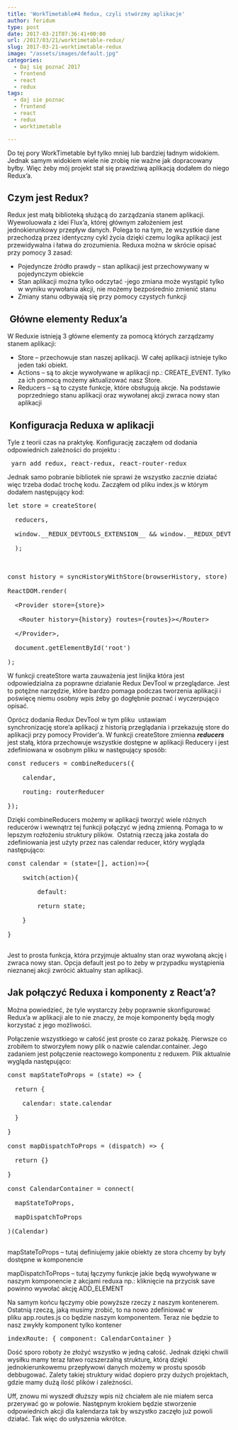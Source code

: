 ```yaml
---
title: 'WorkTimetable#4 Redux, czyli stwórzmy aplikacje'
author: feridum
type: post
date: 2017-03-21T07:36:41+00:00
url: /2017/03/21/worktimetable-redux/
slug: 2017-03-21-worktimetable-redux
image: "/assets/images/default.jpg"
categories:
  - Daj się poznać 2017
  - frontend
  - react
  - redux
tags:
  - daj sie poznac
  - frontend
  - react
  - redux
  - worktimetable

---
```

<span lang="pl">Do tej pory </span><span lang="en-US">WorkTimetable</span> <span lang="pl">był tylko mniej lub bardziej ładnym widokiem. Jednak samym widokiem wiele nie zrobię nie ważne jak dopracowany byłby. Więc żeby mój projekt stał się prawdziwą aplikacją dodałem do nie</span><span lang="en-US">go</span> <span lang="pl">Redux&#8217;a.</span>

## Czym jest Redux?

Redux jest małą biblioteką służącą do zarządzania stanem aplikacji. Wyewoluowała z idei Flux&#8217;a, której głównym założeniem jest jednokierunkowy przepływ danych. Polega to na tym, że wszystkie dane przechodzą przez identyczny cykl życia dzięki czemu logika aplikacji jest przewidywalna i łatwa do zrozumienia. Reduxa można w skrócie opisać przy pomocy 3 zasad:

<ul type="disc">
  <li>
    Pojedyncze źródło prawdy &#8211; stan aplikacji jest przechowywany w pojedynczym obiekcie
  </li>
  <li>
    Stan aplikacji można tylko odczytać -jego zmiana może wystąpić tylko w wyniku wywołania akcji, nie możemy bezpośrednio zmienić stanu
  </li>
  <li>
    Zmiany stanu odbywają się przy pomocy czystych funkcji
  </li>
</ul>

##  Główne elementy Redux&#8217;a

W Reduxie istnieją 3 główne elementy za pomocą których zarządzamy stanem aplikacji:

<ul type="disc">
  <li>
    Store &#8211; przechowuje stan naszej aplikacji. W całej aplikacji istnieje tylko jeden taki obiekt.
  </li>
  <li>
    Actions &#8211; są to akcje wywoływane w aplikacji np.: CREATE_EVENT. Tylko za ich pomocą możemy aktualizować nasz Store.
  </li>
  <li>
    Reducers &#8211; są to czyste funkcje, które obsługują akcje. Na podstawie poprzedniego stanu aplikacji oraz wywołanej akcji zwraca nowy stan aplikacji
  </li>
</ul>

##  Konfiguracja Reduxa w aplikacji

Tyle z teorii czas na praktykę. Konfigurację zacząłem od dodania odpowiednich zależności do projektu :

<pre class="lang:default decode:true "> yarn add redux, react-redux, react-router-redux</pre>

<span lang="pl">Jednak samo pobranie bibliotek nie sprawi że wszystko zacznie działać więc trzeba dodać trochę kodu. Zacząłem od pliku index.js w którym dodałem następujący kod:</span>

<pre class="lang:default decode:true ">let store = createStore(

  reducers,

  window.__REDUX_DEVTOOLS_EXTENSION__ && window.__REDUX_DEVTOOLS_EXTENSION__()

  );

 

const history = syncHistoryWithStore(browserHistory, store)

ReactDOM.render(

  &lt;Provider store={store}&gt;

   &lt;Router history={history} routes={routes}&gt;&lt;/Router&gt;

  &lt;/Provider&gt;,

  document.getElementById('root')

);</pre>

W funkcji createStore warta zauważenia jest linijka która jest odpowiedzialna za poprawne działanie Redux DevTool w przeglądarce. Jest to potężne narzędzie, które bardzo pomaga podczas tworzenia aplikacji i poświęcę niemu osobny wpis żeby go dogłębnie poznać i wyczerpująco opisać.

Oprócz dodania Redux DevTool w tym pliku  ustawiam synchronizację store&#8217;a aplikacji z historią przeglądania i przekazuję store do aplikacji przy pomocy Provider&#8217;a. W funkcji createStore zmienna **_reducers_** jest stałą, która przechowuje wszystkie dostępne w aplikacji Reducery i jest zdefiniowana w osobnym pliku w następujący sposób:

<pre class="lang:default decode:true">const reducers = combineReducers({

    calendar,

    routing: routerReducer

});</pre>

Dzięki combineReducers możemy w aplikacji tworzyć wiele różnych reducerów i wewnątrz tej funkcji połączyć w jedną zmienną. Pomaga to w lepszym rozłożeniu struktury plików.  Ostatnią rzeczą jaka została do zdefiniowania jest użyty przez nas calendar reducer, który wygląda następująco:

<pre class="lang:default decode:true">const calendar = (state=[], action)=&gt;{

    switch(action){

        default:

        return state;

    }

}

</pre>

Jest to prosta funkcja, która przyjmuje aktualny stan oraz wywołaną akcję i zwraca nowy stan. Opcja default jest po to żeby w przypadku wystąpienia nieznanej akcji zwrócić aktualny stan aplikacji.

## Jak połączyć Reduxa i komponenty z React&#8217;a?

Można powiedzieć, że tyle wystarczy żeby poprawnie skonfigurować Redux&#8217;a w aplikacji ale to nie znaczy, że moje komponenty będą mogły korzystać z jego możliwości.

Połączenie wszystkiego w całość jest proste co zaraz pokażę. Pierwsze co zrobiłem to stworzyłem nowy plik o nazwie calendar.container. Jego zadaniem jest połączenie reactowego komponentu z reduxem. Plik aktualnie wygląda następująco:

<pre class="lang:default decode:true ">const mapStateToProps = (state) =&gt; {

  return {

    calendar: state.calendar

  }

}

const mapDispatchToProps = (dispatch) =&gt; {

  return {}

}

const CalendarContainer = connect(

  mapStateToProps,

  mapDispatchToProps

)(Calendar)

</pre>

mapStateToProps &#8211; tutaj definiujemy jakie obiekty ze stora chcemy by były dostępne w komponencie

mapDispatchToProps &#8211; tutaj łączymy funkcje jakie będą wywoływane w naszym komponencie z akcjami reduxa np.: kliknięcie na przycisk save powinno wywołać akcję ADD_ELEMENT

Na samym końcu łączymy obie powyższe rzeczy z naszym kontenerem. Ostatnią rzeczą, jaką musimy zrobić, to na nowo zdefiniować w pliku app.routes.js co będzie naszym komponentem. Teraz nie będzie to nasz zwykły komponent tylko kontener

<pre class="lang:default decode:true ">indexRoute: { component: CalendarContainer }</pre>

Dość sporo roboty że złożyć wszystko w jedną całość. Jednak dzięki chwili wysiłku mamy teraz łatwo rozszerzalną strukturę, którą dzięki jednokierunkowemu przepływowi danych możemy w prostu sposób debbugować. Zalety takiej struktury widać dopiero przy dużych projektach, gdzie mamy dużą ilość plików i zależności.

Uff, znowu mi wyszedł dłuższy wpis niż chciałem ale nie miałem serca przerywać go w połowie. Następnym krokiem będzie stworzenie odpowiednich akcji dla kalendarza tak by wszystko zaczęło już powoli działać. Tak więc do usłyszenia wkrótce.